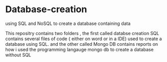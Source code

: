 # Database-creation
using SQL and NoSQL to create a database containing data 

This repositry contains two folders , the first called databse creation SQL contains several files of code { either on word or in a IDE)  used to create a database using SQL. and the other called Mongo DB contains reports on how i used the programming langauge mongo db to create a database without SQL

